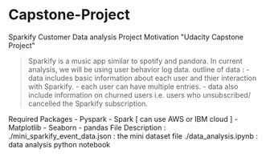 # Capstone-Project
Sparkify Customer Data analysis 
Project Motivation 
"Udacity Capstone Project"
> Sparkify is a music  app similar to spotify and pandora.
> In current analysis, we will be using user behavior log data.
> outline of data : 
    - data includes basic  information about each user and thier interaction with Sparkify.
    - each user can have multiple entries.
    - data also include information on churned users i.e. users who unsubscribed/ cancelled the Sparkify subscription.
    
Required Packages 
    - Pyspark 
    - Spark [ can use AWS or IBM cloud ] 
    - Matplotlib
    - Seaborn
    - pandas
  File Description : 
      ./mini_sparkify_event_data.json : the mini dataset file
      ./data_analysis.ipynb           : data analysis python notebook
 
